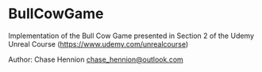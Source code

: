# BullCowGame
Implementation of the Bull Cow Game presented in Section 2 of the Udemy Unreal Course (https://www.udemy.com/unrealcourse)

Author: Chase Hennion <chase_hennion@outlook.com>
